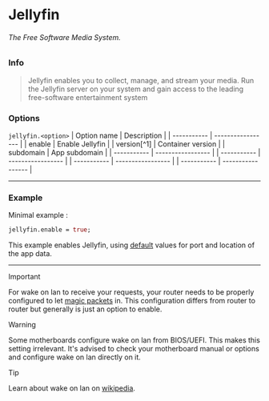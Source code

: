 # Jellyfin
###### The Free Software Media System.

### Info
> Jellyfin enables you to collect, manage, and stream your media. Run the Jellyfin server on your system and gain access to the leading free-software entertainment system

### Options
`jellyfin.<option>`
| Option name | Description       |
| ----------- | ----------------- |
| enable      | Enable Jellyfin   |
| version[^1] | Container version |
| subdomain   | App subdomain     |
| ----------- | ----------------- |
| ----------- | ----------------- |
| ----------- | ----------------- |
| ----------- | ----------------- |

---

### Example

Minimal example :
```nix
jellyfin.enable = true;
```

This example enables Jellyfin, using [default](../defaults.md) values for port and location of the app data.

---

> [!IMPORTANT]
> For wake on lan to receive your requests, your router needs to be properly configured to let [magic packets](https://en.wikipedia.org/wiki/Wake-on-LAN#Magic_packet) in. This configuration differs from router to router but generally is just an option to enable.

> [!WARNING]
> Some motherboards configure wake on lan from BIOS/UEFI. This makes this setting irrelevant. It's advised to check your motherboard manual or options and configure wake on lan directly on it.

> [!TIP]
> Learn about wake on lan on [wikipedia](https://en.wikipedia.org/wiki/Wake-on-LAN).

